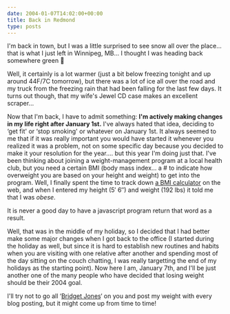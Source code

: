 ```yaml
---
date: 2004-01-07T14:02:00+00:00
title: Back in Redmond
type: posts
---
```

I'm back in town, but I was a little surprised to see snow all over the place... that is what I just left in Winnipeg, MB... I thought I was heading back somewhere green 🙂 

Well, it certainly is a lot warmer (just a bit below freezing tonight and up around 44F/7C tomorrow), but there was a lot of ice all over the road and my truck from the freezing rain that had been falling for the last few days. It turns out though, that my wife's Jewel CD case makes an excellent scraper... 

Now that I'm back, I have to admit something: **I'm actively making changes in my life right after January 1st.** I've always hated that idea, deciding to &#8216;get fit' or &#8216;stop smoking' or whatever on January 1st. It always seemed to me that if it was really important you would have started it whenever you realized it was a problem, not on some specific day because you decided to make it your resolution for the year.... but this year I'm doing just that. I've been thinking about joining a weight-management program at a local health club, but you need a certain BMI (body mass index... a # to indicate how overweight you are based on your height and weight) to get into the program. Well, I finally spent the time to track down [a BMI calculator](http://nhlbisupport.com/bmi/bmicalc.htm) on the web, and when I entered my height (5&#8242; 6&#8243;) and weight (192 lbs) it told me that I was _obese_.
  
It is never a good day to have a javascript program return that word as a result. 

Well, that was in the middle of my holiday, so I decided that I had better make some major changes when I got back to the office (I started during the holiday as well, but since it is hard to establish new routines and habits when you are visiting with one relative after another and spending most of the day sitting on the couch chatting, I was really targetting the end of my holidays as the starting point). Now here I am, January 7th, and I'll be just another one of the many people who have decided that losing weight should be their 2004 goal.

I'll try not to go all &#8216;[Bridget Jones](http://www.amazon.com/exec/obidos/ASIN/014028009X/duncanmackenz-20?creative=125581&camp=2321&link_code=as1)&#8216; on you and post my weight with every blog posting, but it might come up from time to time!
